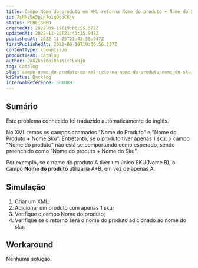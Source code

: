 ```yaml
---
title: Campo Nome do produto em XML retorna Nome do produto + Nome do Sku quando o produto tem apenas 1 sku
id: 7sNNzBe5pLn7oigDgoCKjv
status: PUBLISHED
createdAt: 2022-09-19T19:06:55.572Z
updatedAt: 2022-11-25T21:43:35.947Z
publishedAt: 2022-11-25T21:43:35.947Z
firstPublishedAt: 2022-09-19T19:06:56.137Z
contentType: knownIssue
productTeam: Catalog
author: 2mXZkbi0oi061KicTExNjo
tag: Catalog
slug: campo-nome-do-produto-em-xml-retorna-nome-do-produto-nome-do-sku-quando-o-produto-tem-apenas-1-sku
kiStatus: Backlog
internalReference: 661089
---
```


## Sumário

<div class="alert alert-info">
  <p>Este problema conhecido foi traduzido automaticamente do inglês.</p>
</div>



No XML temos os campos chamados "Nome do Produto" e "Nome do Produto + Nome Sku". Entretanto, se o produto tiver apenas 1 sku, o campo "Nome do produto" não está se comportando como esperado, sendo preenchido como "Nome do produto + Nome do Sku".

Por exemplo, se o nome do produto A tiver um único SKU(Nome B), o campo **Nome do produto** utilizaria A+B, em vez de apenas A.




## Simulação



1. Criar um XML;
2. Adicionar um produto com apenas 1 sku;
3. Verifique o campo Nome do produto;
4. Verifique se o retorno será o nome do produto adicionado ao nome do sku.



## Workaround


Nenhuma solução.

